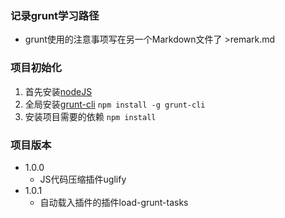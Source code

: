 ### 记录grunt学习路径

* grunt使用的注意事项写在另一个Markdown文件了 >remark.md

### 项目初始化

1. 首先安装[nodeJS](http://nodejs.org)
2. 全局安装[grunt-cli](http://gruntjs.com) `npm install -g grunt-cli`
3. 安装项目需要的依赖 `npm install`

### 项目版本

* 1.0.0
    * JS代码压缩插件uglify
* 1.0.1
	* 自动载入插件的插件load-grunt-tasks